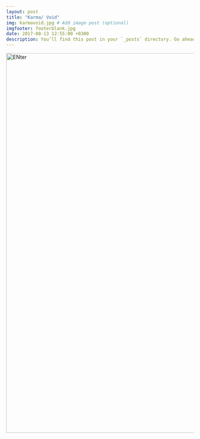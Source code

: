 ```yaml
---
layout: post
title: "Karma/ Void"
img: karmavoid.jpg # Add image post (optional)
imgfooter: footerblank.jpg
date: 2017-08-13 12:55:00 +0300
description: You’ll find this post in your `_posts` directory. Go ahead and edit it and re-build the site to see your changes. # Add post description (optional)
---
```

<a href="http://taniagonzaga.github.io/karmavoid/" target="_blank"><img border="0" alt="ENter" img src="../assets/img/karmavoid2.png" width="1020">
    
